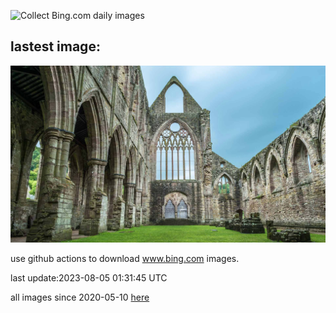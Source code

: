 ![Collect Bing.com daily images](https://github.com/counter2015/bing-daily-images/workflows/Collect%20Bing.com%20daily%20images/badge.svg)
## lastest image:
![](images/GothicRuins.jpg)

use github actions to download www.bing.com images.

last update:2023-08-05 01:31:45 UTC

all images since 2020-05-10 [here](https://github.com/counter2015/bing-daily-images/tree/master/images) 
